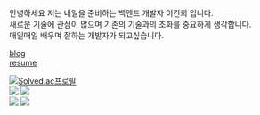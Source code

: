안녕하세요 저는 내일을 준비하는 백엔드 개발자 이건희 입니다.  
새로운 기술에 관심이 많으며 기존의 기술과의 조화를 중요하게 생각합니다.  
매일매일 배우며 잘하는 개발자가 되고싶습니다.  
  
[blog](https://hegunhee.tistory.com)  
[resume](https://docs.google.com/document/d/16RcojnTAnuFSf4GWwT3YDmqYmDt6EFAWVFlOqQLHUX0/edit?usp=sharing)  
  
[![Solved.ac프로필](http://mazassumnida.wtf/api/generate_badge?boj=leech9876)](https://solved.ac/leech9876)  
<img src="https://img.shields.io/badge/Java-ED8B00?style=for-the-badge&logo=openjdk&logoColor=white">
<img src="https://img.shields.io/badge/SpringBoot-6DB33F?style=flat-square&logo=Spring&logoColor=white">  
<img src="https://img.shields.io/badge/Kotlin-7F52FF?style=for-the-badge&logo=Kotlin&logoColor=white">
<img src="https://img.shields.io/badge/Android-3DDC84?style=for-the-badge&logo=Android&logoColor=white">



